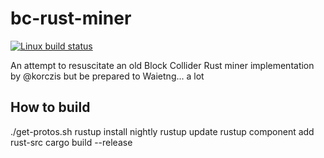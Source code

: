 # bc-rust-miner

[![Linux build status](https://travis-ci.com/trick77/bc-rust-miner.svg)](https://travis-ci.com/trick77/bc-rust-miner)

An attempt to resuscitate an old Block Collider Rust miner implementation by @korczis but be prepared to Waietng... a lot

## How to build

./get-protos.sh
rustup install nightly
rustup update
rustup component add rust-src
cargo build --release
